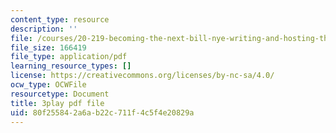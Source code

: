 ```yaml
---
content_type: resource
description: ''
file: /courses/20-219-becoming-the-next-bill-nye-writing-and-hosting-the-educational-show-january-iap-2015/80f255842a6ab22c711f4c5f4e20829a_VQi6t2NfWig.pdf
file_size: 166419
file_type: application/pdf
learning_resource_types: []
license: https://creativecommons.org/licenses/by-nc-sa/4.0/
ocw_type: OCWFile
resourcetype: Document
title: 3play pdf file
uid: 80f25584-2a6a-b22c-711f-4c5f4e20829a
---
```

